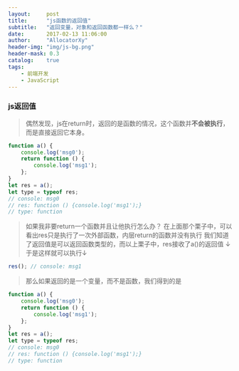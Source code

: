```yaml
---
layout:     post
title:      "js函数的返回值"
subtitle:   "返回变量，对象和返回函数都一样么？"
date:       2017-02-13 11:06:00
author:     "AllocatorXy"
header-img: "img/js-bg.png"
header-mask: 0.3
catalog:    true
tags:
    - 前端开发
    - JavaScript
---
```


### js返回值

>偶然发现，js在return时，返回的是函数的情况，这个函数并**不会被执行**，而是直接返回它本身。

```javascript
function a() {
    console.log('msg0');
    return function () {
        console.log('msg1');
    };
}
let res = a(); 
let type = typeof res;
// console: msg0
// res: function () {console.log('msg1');}
// type: function
```

>如果我非要return一个函数并且让他执行怎么办？
>在上面那个栗子中，可以看出res只是执行了一次外部函数，内层return的函数并没有执行
>我们知道了返回值是可以返回函数类型的，而以上栗子中，res接收了a()的返回值
>↓于是这样就可以执行↓

```javascript
res(); // console: msg1
```

>那么如果返回的是一个变量，而不是函数，我们得到的是

```javascript
function a() {
    console.log('msg0');
    return function () {
        console.log('msg1');
    };
}
let res = a(); 
let type = typeof res;
// console: msg0
// res: function () {console.log('msg1');}
// type: function
```
